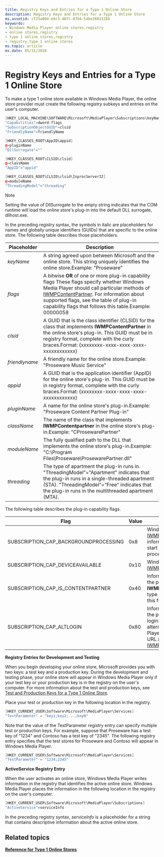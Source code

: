 ```yaml
---
title: Registry Keys and Entries for a Type 1 Online Store
description: Registry Keys and Entries for a Type 1 Online Store
ms.assetid: cf25a004-e0c3-407c-8704-54be3601528b
keywords:
- Windows Media Player online stores,registry
- online stores,registry
- type 1 online stores,registry
- registry,type 1 online stores
ms.topic: article
ms.date: 05/31/2018
---
```


# Registry Keys and Entries for a Type 1 Online Store

To make a type 1 online store available in Windows Media Player, the online store provider must create the following registry subkeys and entries on the user's computer.


```C++
[HKEY_LOCAL_MACHINE\SOFTWARE\Microsoft\MediaPlayer\Subscriptions\keyName]
"Capabilities"=dword:flags
"SubscriptionObjectGUID"=clsid
"FriendlyName"=friendlyName

[HKEY_CLASSES_ROOT\AppID\appid]
@=pluginName
"DllSurrogate"=""

[HKEY_CLASSES_ROOT\CLSID\clsid]
@=className
"AppID"="appid"

[HKEY_CLASSES_ROOT\CLSID\clsid\InprocServer32]
@=moduleName
"ThreadingModel"="threading"
```



> [!Note]  
> Setting the value of DllSurrogate to the empty string indicates that the COM runtime will load the online store's plug-in into the default DLL surrogate, dllhost.exe.

 

In the preceding registry syntax, the symbols in italic are placeholders for names and globally unique identifiers (GUIDs) that are specific to the online store. The following table describes those placeholders.



| Placeholder    | Description                                                                                                                                                                                                                                                                                                                     |
|----------------|---------------------------------------------------------------------------------------------------------------------------------------------------------------------------------------------------------------------------------------------------------------------------------------------------------------------------------|
| *keyName*      | A string agreed upon between Microsoft and the online store. This string uniquely identifies the online store.Example: "Proseware"<br/>                                                                                                                                                                                   |
| *flags*        | A bitwise **OR** of one or more plug-in capability flags These flags specify whether Windows Media Player should call particular methods of [IWMPContentPartner](/previous-versions/windows/desktop/api/contentpartner/nn-contentpartner-iwmpcontentpartner). For information about supported flags, see the table of plug-in capability flags that follows this table.Example: 00000058<br/> |
| *clsid*        | A GUID that is the class identifier (CLSID) for the class that implements **IWMPContentPartner** in the online store's plug-in. This GUID must be in registry format, complete with the curly braces.Format: {xxxxxxxx-xxxx-xxxx-xxxx-xxxxxxxxxxxx}<br/>                                                                  |
| *friendlyname* | A friendly name for the online store.Example: "Proseware Music Service"<br/>                                                                                                                                                                                                                                              |
| *appid*        | A GUID that is the application identifier (AppID) for the online store's plug-in. This GUID must be in registry format, complete with the curly braces.Format: {xxxxxxxx-xxxx-xxxx-xxxx-xxxxxxxxxxxx}<br/>                                                                                                                |
| *pluginName*   | A name for the online store's plug-in.Example: "Proseware Content Partner Plug-in"<br/>                                                                                                                                                                                                                                   |
| *className*    | The name of the class that implements **IWMPContentpartner** in the online store's plug-in.Example: "CProsewarePartner"<br/>                                                                                                                                                                                              |
| *moduleName*   | The fully qualified path to the DLL that implements the online store's plug-in.Example: "C:\\Program Files\\Proseware\\ProsewarePartner.dll"<br/>                                                                                                                                                                         |
| *threading*    | The type of apartment the plug-in runs in. "ThreadingModel"="Apartment" indicates that the plug-in runs in a single-threaded apartment (STA). "ThreadingModel"="Free" indicates that the plug-in runs in the multithreaded apartment (MTA).                                                                                     |



 

The following table describes the plug-in capability flags.



| Flag                                    | Value | Description                                                                                                                                                                                                                                                                 |
|-----------------------------------------|-------|-----------------------------------------------------------------------------------------------------------------------------------------------------------------------------------------------------------------------------------------------------------------------------|
| SUBSCRIPTION\_CAP\_BACKGROUNDPROCESSING | 0x8   | Windows Media Player should call [IWMPContentPartner::Notify](/previous-versions/windows/desktop/api/contentpartner/nf-contentpartner-iwmpcontentpartner-notify) to inform the plug-in when it should start and stop background processing.                                                                                                     |
| SUBSCRIPTION\_CAP\_DEVICEAVAILABLE      | 0x10  | Windows Media Player should call [IWMPContentPartner::UpdateDevice](/previous-versions/windows/desktop/api/contentpartner/nf-contentpartner-iwmpcontentpartner-updatedevice).                                                                                                                                                                   |
| SUBSCRIPTION\_CAP\_IS\_CONTENTPARTNER   | 0x40  | Informs Windows Media Player that the plug-in implements the **IWMPContentPartner** interface. All type 1 online store plug-ins must set this flag.                                                                                                                         |
| SUBSCRIPTION\_CAP\_ALTLOGIN             | 0x80  | Informs Windows Media Player that the plug-in supports an alternate login. If the plug-in supports an alternate login, Windows Media Player retrieves the alternate login URL and caption by calling [IWMPContentPartner::GetItemInfo](/previous-versions/windows/desktop/api/contentpartner/nf-contentpartner-iwmpcontentpartner-getiteminfo). |



 

**Registry Entries for Development and Testing**

When you begin developing your online store, Microsoft provides you with two keys: a test key and a production key. During the development and testing phase, your online store will appear in Windows Media Player only if your test key or your production key is in the registry on the user's computer. For more information about the test and production keys, see [Test and Production Keys for a Type 1 Online Store](test-and-production-keys-for-a-type-1-online-store.md).

Place your test or production key in the following location in the registry.


```C++
[HKEY_CURRENT_USER\Software\Microsoft\MediaPlayer\Services]
"TestParameter" = "key1;key2;...;keyN"
```



Note that the value of the TestParameter registry entry can specify multiple test or production keys. For example, suppose that Proseware has a test key of "1234" and Contoso has a test key of "2345". The following registry entry specifies that the test stores for Proseware and Contoso will appear in Windows Media Player.


```C++
[HKEY_CURRENT_USER\Software\Microsoft\MediaPlayer\Services]
"TestParameter" = "1234;2345"
```



**ActiveService Registry Entry**

When the user activates an online store, Windows Media Player writes information in the registry that identifies the active online store. Windows Media Player places the information in the following location in the registry on the user's computer.


```C++
[HKEY_CURRENT_USER\Software\Microsoft\MediaPlayer\Subscriptions]
"ActiveService"=serviceInfo
```



In the preceding registry syntax, *serviceInfo* is a placeholder for a string that contains descriptive information about the active online store.

## Related topics

<dl> <dt>

[**Reference for Type 1 Online Stores**](reference-for-type-1-online-stores.md)
</dt> </dl>

 

 





